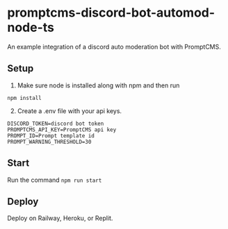 # promptcms-discord-bot-automod-node-ts

An example integration of a discord auto moderation bot with PromptCMS.

## Setup

1. Make sure node is installed along with npm and then run

```
npm install
```

2. Create a .env file with your api keys.

```
DISCORD_TOKEN=discord bot token
PROMPTCMS_API_KEY=PromptCMS api key
PROMPT_ID=Prompt template id
PROMPT_WARNING_THRESHOLD=30
```

## Start

Run the command
`npm run start`

## Deploy

Deploy on Railway, Heroku, or Replit.
